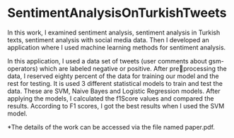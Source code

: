 # SentimentAnalysisOnTurkishTweets

In this work, I examined sentiment analysis, sentiment analysis in Turkish texts, sentiment analysis with social media data. Then I developed an application where I used machine learning methods for sentiment analysis. 

In this application, I used a data set of tweets (user comments about gsm-operators) which are labeled negative or positive. After preprocessing the data, I reserved eighty percent of the data for training our model and the rest for testing. It is used 3 different statistical models to train and test the data. These are SVM, Naive Bayes and Logistic Regression models. After applying the models, I calculated the f1Score values and compared the results. According to F1 scores, I got the best results when I used the SVM model.

*The details of the work can be accessed via the file named paper.pdf.
